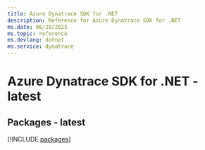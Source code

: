 ```yaml
---
title: Azure Dynatrace SDK for .NET
description: Reference for Azure Dynatrace SDK for .NET
ms.date: 08/28/2025
ms.topic: reference
ms.devlang: dotnet
ms.service: dynatrace
---
```

# Azure Dynatrace SDK for .NET - latest
## Packages - latest
[!INCLUDE [packages](dynatrace-index.md)]